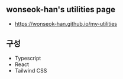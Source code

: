 ## wonseok-han's utilities page

* https://wonseok-han.github.io/my-utilities

## 구성
* Typescript
* React
* Tailwind CSS